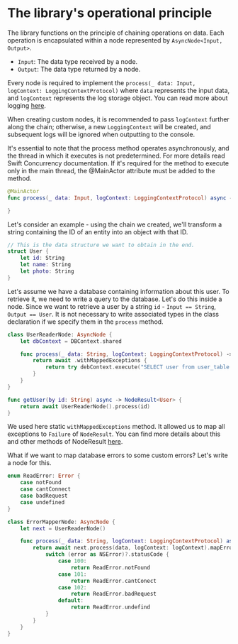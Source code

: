 # The library's operational principle

The library functions on the principle of chaining operations on data. 
Each operation is encapsulated within a node represented by `AsyncNode<Input, Output>`.

- `Input`: The data type received by a node.
- `Output`: The data type returned by a node.

Every node is required to implement the `process(_ data: Input, logContext: LoggingContextProtocol)` where `data` represents the input data, and `logContext` represents the log storage object. You can read more about logging [here]("Log/Log.md"). 

When creating custom nodes, it is recommended to pass `logContext` further along the chain; otherwise, a new `LoggingContext` will be created, and subsequent logs will be ignored when outputting to the console.

It's essential to note that the process method operates asynchronously, and the thread in which it executes is not predetermined. 
For more details read Swift Concurrency documentation.
If it's required for the method to execute only in the main thread, the @MainActor attribute must be added to the method.

```Swift
@MainActor
func process(_ data: Input, logContext: LoggingContextProtocol) async -> NodeResult<Output> {

}
```

Let's consider an example - using the chain we created, we'll transform a string containing the ID of an entity into an object with that ID.

```Swift
// This is the data structure we want to obtain in the end.
struct User {
    let id: String
    let name: String
    let photo: String
}
```

Let's assume we have a database containing information about this user.
To retrieve it, we need to write a query to the database. Let's do this inside a node.
Since we want to retrieve a user by a string `id` - `Input == String`, `Output == User`.
It is not necessary to write associated types in the class declaration if we specify them in the `process` method.

```Swift
class UserReaderNode: AsyncNode {
    let dbContext = DBContext.shared

    func process(_ data: String, logContext: LoggingContextProtocol) -> NodeResult<User> {
        return await .withMappedExceptions {
            return try debContext.execute("SELECT user from user_table WHERE ID == \(data)") 
        }
    }
}

func getUser(by id: String) async -> NodeResult<User> {
    return await UserReaderNode().process(id)
}
```

We used here static `withMappedExceptions` method. It allowed us to map all exceptions to `Failure` of `NodeResult`.
You can find more details about this and other methods of NodeResult [here](../docs/Extensions/NodeResult.html).

What if we want to map database errors to some custom errors?
Let's write a node for this.

```Swift
enum ReadError: Error {
    case notFound
    case cantConnect
    case badRequest
    case undefined
}

class ErrorMapperNode: AsyncNode {
    let next = UserReaderNode()

    func process(_ data: String, logContext: LoggingContextProtocol) async -> NodeResult<User> {
        return await next.process(data, logContext: logContext).mapError { error in
            switch (error as NSError)?.statusCode {
                case 100:
                    return ReadError.notFound
                case 101:
                    return ReadError.cantConect
                case 102:
                    return ReadError.badRequest
                default:
                    return ReadError.undefind
            }
        }
    }
}

```
